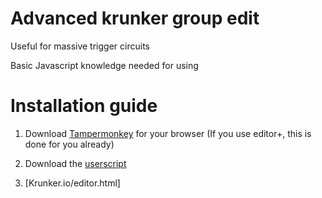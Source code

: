 # Advanced krunker group edit
Useful for massive trigger circuits

Basic Javascript knowledge needed for using

# Installation guide

1. Download [Tampermonkey](https://www.tampermonkey.net/) for your browser (If you use editor+, this is done for you already)

2. Download the [userscript](https://gist.github.com/ZomboCode/a294eaa98281198cc51370ce113be03c/raw/79a498ae0ce9f27d5a741730c90949aaaa5bfebb/property-editor.user.js)

3. [Krunker.io/editor.html]

